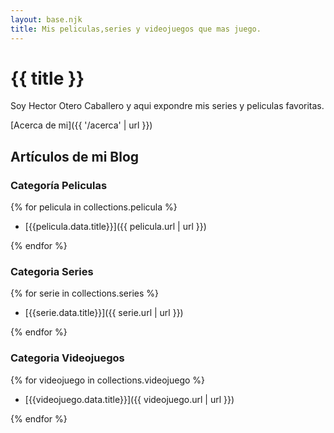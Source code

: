 ```yaml
---
layout: base.njk
title: Mis peliculas,series y videojuegos que mas juego. 
---
```


# {{ title }}

Soy Hector Otero Caballero y aqui expondre mis series y peliculas favoritas. 

[Acerca de mi]({{ '/acerca' | url }})

## Artículos de mi Blog

### Categoría Peliculas

{% for pelicula in collections.pelicula %}

- [{{pelicula.data.title}}]({{ pelicula.url | url }})

{% endfor %}

### Categoria Series

{% for serie in collections.series %}

- [{{serie.data.title}}]({{ serie.url | url }})

{% endfor %}

### Categoria Videojuegos

{% for videojuego in collections.videojuego %}

- [{{videojuego.data.title}}]({{ videojuego.url | url }})

{% endfor %}